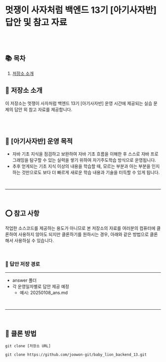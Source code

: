 # 멋쟁이 사자처럼 백엔드 13기 [아기사자반] 답안 및 참고 자료 

<br>
<br>

## 📚 목차 
1. [저장소 소개](#-저장소-소개)

## 📢 저장소 소개

이 저장소는 멋쟁이 사자처럼 백엔드 13기 [아기사자반] 운영 시간에 제공되는 실습 문제의 답안 외 참고 자료를 제공합니다.

<br>
<br>

## 🦁 [아기사자반] 운영 목적 
- 자바 기초 지식을 점검하고 보완하여 자바 기초 흐름을 이해한 후 스스로 자바 프로그래밍을 탐구할 수 있는 실력을 쌓기 위하여 자기주도학습 방식으로 운영됩니다.
- 추후 얻게되는 기초 지식 이상의 내용을 학습할 때, 모르는 부분과 아는 부분을 인지하는 것만으로도 보다 더 빠르게 새로운 학습 내용과 기술을 터득할 수 있게 됩니다.

<br>

---

<br>

## ⭕️ 참고 사항 

작업한 소스코드를 제공하는 용도가 아니므로 본 저장소의 자료를 여러분의 컴퓨터에 클론하여 사용하지 않아도 되지만 
클론하기를 원하시는 경우, 아래와 같은 방법으로 클론해서 사용하실 수 있습니다.

<br>

### 📁 답안 저장 경로 

---

- answer 폴더
- 각 운영일자별로 답안 제공 예정
  - 예시: 20250108_ans.md

    
<br>

---

<br>

## 🎁 클론 방법 
```
git clone [저장소 URL] 
```

```
git clone https://github.com/joowon-git/baby_lion_backend_13.git
```

